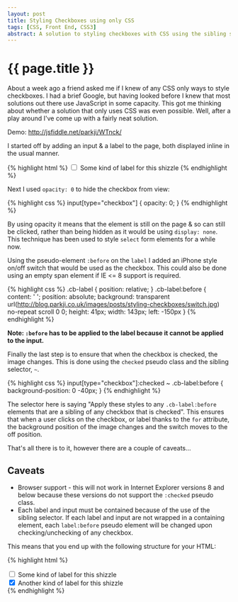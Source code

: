 ```yaml
---
layout: post
title: Styling Checkboxes using only CSS
tags: [CSS, Front End, CSS3]
abstract: A solution to styling checkboxes with CSS using the sibling selector and the :checked pseudo class
---
```


# {{ page.title }} #

About a week ago a friend asked me if I knew of any CSS only ways to style checkboxes. I had a brief Google, but having looked before I knew that most solutions out there use JavaScript in some capacity. This got me thinking about whether a solution that only uses CSS was even possible. Well, after a play around I've come up with a fairly neat solution.

Demo: <http://jsfiddle.net/parkji/WTnck/>

I started off by adding an input & a label to the page, both displayed inline in the usual manner.

{% highlight html %}
<input type="checkbox" name="checkbox1" 
    value="1" 
    id="checkbox1" />
<label for="checkbox1" class="cb-label">
    Some kind of label for this shizzle
</label>
{% endhighlight %}

Next I used `opacity: 0` to hide the checkbox from view:

{% highlight css %}
input[type="checkbox"] {
    opacity: 0;
}
{% endhighlight %}

By using opacity it means that the element is still on the page & so can still be clicked, rather than being hidden as it would be using `display: none`. This technique has been used to style `select` form elements for a while now.

Using the pseudo-element `:before` on the `label` I added an iPhone style on/off switch that would be used as the checkbox. This could also be done using an empty span element if IE <= 8 support is required.

{% highlight css %}
.cb-label {
    position: relative;
}
.cb-label:before {
    content: ' ';
    position: absolute;
    background: 
        transparent 
        url(http://blog.parkji.co.uk/images/posts/styling-checkboxes/switch.jpg) 
        no-repeat 
        scroll 0 0;
    height: 41px;
    width: 143px;
    left: -150px
}
{% endhighlight %}

**Note: `:before` has to be applied to the label because it cannot be applied to the input.**

Finally the last step is to ensure that when the checkbox is checked, the image changes. This is done using the `checked` pseudo class and the sibling selector, `~`.

{% highlight css %}
input[type="checkbox"]:checked ~ .cb-label:before {
    background-position: 0 -40px;
}
{% endhighlight %}

The selector here is saying "Apply these styles to any `.cb-label:before` elements that are a sibling of any checkbox that is checked". This ensures that when a user clicks on the checkbox, or label thanks to the `for` attribute, the background position of the image changes and the switch moves to the off position.

That's all there is to it, however there are a couple of caveats...

## Caveats ##

* Browser support - this will not work in Internet Explorer versions 8 and below because these versions do not support the `:checked` pseudo class.
* Each label and input must be contained because of the use of the sibling selector. If each label and input are not wrapped in a containing element, each `label:before` pseudo element will be changed upon checking/unchecking of any checkbox.

This means that you end up with the following structure for your HTML:

{% highlight html %}
<div>
    <input type="checkbox" name="checkbox1" 
        value="1" id="checkbox1" />
    <label for="checkbox1" class="cb-label">
        Some kind of label for this shizzle
    </label>
</div>

<div>
    <input type="checkbox" name="checkbox2" 
        value="1" id="checkbox2" checked="checked" />
    <label for="checkbox2" class="cb-label">
        Another kind of label for this shizzle
    </label>
</div>
{% endhighlight %}